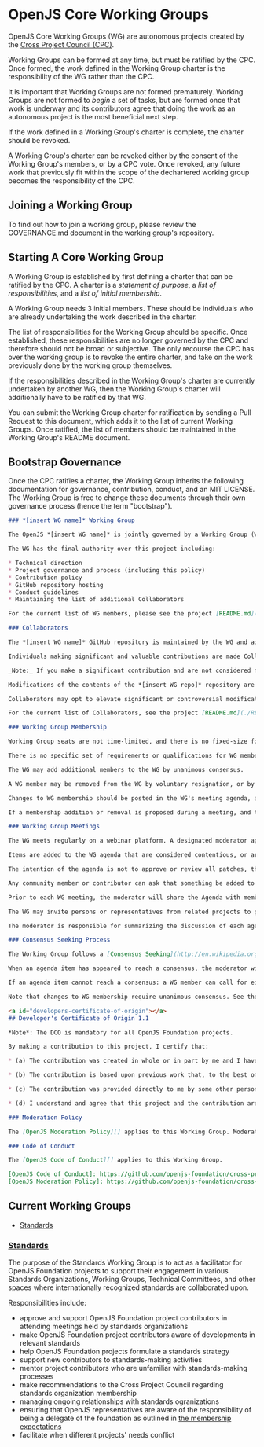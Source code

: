 # OpenJS Core Working Groups

OpenJS Core Working Groups (WG) are autonomous projects created by the [Cross Project Council (CPC)][].

Working Groups can be formed at any time, but must be ratified by the CPC. Once formed, the work defined in the Working Group charter is the responsibility of the WG rather than the CPC.

It is important that Working Groups are not formed prematurely. Working Groups are not formed to *begin* a set of tasks, but are formed once that work is underway and its contributors agree that doing the work as an autonomous project is the most beneficial next step.

If the work defined in a Working Group's charter is complete, the charter should be revoked.

A Working Group's charter can be revoked either by the consent of the Working Group's members, or by a CPC vote. Once revoked, any future work that previously fit within the scope of the dechartered working group becomes the responsibility of the CPC.

## Joining a Working Group

To find out how to join a working group, please review the GOVERNANCE.md document in the working group's repository.

## Starting A Core Working Group

A Working Group is established by first defining a charter that can be ratified by the CPC. A charter is a *statement of purpose*, a *list of responsibilities*, and a *list of initial membership*.

A Working Group needs 3 initial members. These should be individuals who are already undertaking the work described in the charter.

The list of responsibilities for the Working Group should be specific. Once established, these responsibilities are no longer governed by the CPC and therefore should not be broad or subjective. The only recourse the CPC has over the working group is to revoke the entire charter, and take on the work previously done by the working group themselves.

If the responsibilities described in the Working Group's charter are currently undertaken by another WG, then the Working Group's charter will additionally have to be ratified by that WG.

You can submit the Working Group charter for ratification by sending a Pull Request to this document, which adds it to the list of current Working Groups. Once ratified, the list of members should be maintained in the Working Group's README document.

## Bootstrap Governance

Once the CPC ratifies a charter, the Working Group inherits the following documentation for governance, contribution, conduct, and an MIT LICENSE. The Working Group is free to change these documents through their own governance process (hence the term "bootstrap").

```markdown
### *[insert WG name]* Working Group

The OpenJS *[insert WG name]* is jointly governed by a Working Group (WG) that is responsible for high-level guidance of the project.

The WG has the final authority over this project including:

* Technical direction
* Project governance and process (including this policy)
* Contribution policy
* GitHub repository hosting
* Conduct guidelines
* Maintaining the list of additional Collaborators

For the current list of WG members, please see the project [README.md](./README.md#current-project-team-members).

### Collaborators

The *[insert WG name]* GitHub repository is maintained by the WG and additional Collaborators who are added by the WG on an ongoing basis.

Individuals making significant and valuable contributions are made Collaborators, and given commit-access to the project. These individuals are identified by the WG, and their addition as Collaborators is discussed during the weekly WG meeting.

_Note:_ If you make a significant contribution and are not considered for commit-access, log an issue or contact a WG member directly and it will be brought up in the next WG meeting.

Modifications of the contents of the *[insert WG repo]* repository are made on a collaborative basis. Anybody with a GitHub account may propose a modification via pull request(s), and it will be considered by the project Collaborators. All pull requests must be reviewed and accepted by a Collaborator with sufficient expertise who is able to take full responsibility for the change. In the case of pull requests proposed by an existing Collaborator, an additional Collaborator is required for sign-off. Consensus should be sought if additional Collaborators participate and there is disagreement around a particular modification. Please see the _Consensus Seeking Process_ below for further detail on the consensus model that is used for governance.

Collaborators may opt to elevate significant or controversial modifications, or modifications that have not found consensus within the WG for discussion by assigning a ***WG-agenda*** tag to a pull request or issue. The WG should serve as the final arbiter, where required.

For the current list of Collaborators, see the project [README.md](./README.md#current-project-team-members).

### Working Group Membership

Working Group seats are not time-limited, and there is no fixed-size for the Working Group (beyond the requirement of needing 3 inidividuals to establish it). However, a sufficient number of participants should be involved to ensure adequate coverage of important areas of expertise, which is balanced with the ability to make decisions efficiently.

There is no specific set of requirements or qualifications for WG membership, beyond these rules.

The WG may add additional members to the WG by unanimous consensus.

A WG member may be removed from the WG by voluntary resignation, or by the unanimous consensus of all other WG members.

Changes to WG membership should be posted in the WG's meeting agenda, and may be suggested as any other agenda item (see "WG Meetings" below).

If a membership addition or removal is proposed during a meeting, and the full WG is not in attendance to participate, then the addition or removal is added to the agenda for the subsequent meeting. This is to ensure that all members are given the opportunity to participate in all membership decisions. If a WG member is unable to attend a meeting where a planned membership decision is being made, then their consent is assumed.

### Working Group Meetings

The WG meets regularly on a webinar platform. A designated moderator approved by the WG runs the meeting. Each meeting should be published to the [OpenJS YouTube Channel](https://www.youtube.com/channel/UCjxM1d3fv_mSEBsyp5MTFrg).

Items are added to the WG agenda that are considered contentious, or are modifications of governance, contribution policy, WG membership, or release processes.

The intention of the agenda is not to approve or review all patches, that should happen continuously on GitHub and be handled by the larger group of Collaborators.

Any community member or contributor can ask that something be added to the next meeting's agenda by logging a GitHub Issue. Any Collaborator, WG member, or moderator can add the item to the agenda by adding the ***WG-agenda*** tag to the issue.

Prior to each WG meeting, the moderator will share the Agenda with members of the WG. WG members can add any items they like to the agenda at the beginning of each meeting. The moderator and the WG cannot veto or remove items.

The WG may invite persons or representatives from related projects to participate in a non-voting capacity.

The moderator is responsible for summarizing the discussion of each agenda item, and commits it as a pull request after the meeting.

### Consensus Seeking Process

The Working Group follows a [Consensus Seeking](http://en.wikipedia.org/wiki/Consensus-seeking_decision-making) decision-making model.

When an agenda item has appeared to reach a consensus, the moderator will ask "Does anyone object?" as a final call for dissent from the group consensus.

If an agenda item cannot reach a consensus: a WG member can call for either a closing vote, or a vote to table the issue until the next meeting. The call for a vote must be seconded by a majority of the WG, or else the discussion will continue. A simple majority wins.

Note that changes to WG membership require unanimous consensus. See the "Working Group Membership" section above for more information.

<a id="developers-certificate-of-origin"></a>
## Developer's Certificate of Origin 1.1

*Note*: The DCO is mandatory for all OpenJS Foundation projects.

By making a contribution to this project, I certify that:

* (a) The contribution was created in whole or in part by me and I have the right to submit it under the open source license indicated in the file; or

* (b) The contribution is based upon previous work that, to the best of my knowledge, is covered under an appropriate open source license and I have the right under that license to submit that work with modifications, whether created in whole or in part by me, under the same open source license (unless I am permitted to submit under a different license), as indicated in the file; or

* (c) The contribution was provided directly to me by some other person who certified (a), (b) or (c) and I have not modified it.

* (d) I understand and agree that this project and the contribution are public and that a record of the contribution (including all personal information I submit with it, including my sign-off) is maintained indefinitely and may be redistributed consistent with this project or the open source license(s) involved.

### Moderation Policy

The [OpenJS Moderation Policy][] applies to this Working Group. Moderation Policy TBD.

### Code of Conduct

The [OpenJS Code of Conduct][] applies to this Working Group.

[OpenJS Code of Conduct]: https://github.com/openjs-foundation/cross-project-council/blob/master/CODE_OF_CONDUCT.md
[OpenJS Moderation Policy]: https://github.com/openjs-foundation/cross-project-council/blob/master/Moderation-Policy.md
```

## Current Working Groups

* [Standards](#standards)

### [Standards](https://github.com/openjs-foundation/standards/)

The purpose of the Standards Working Group is to act as a facilitator for OpenJS Foundation projects to support their engagement in various Standards Organizations, Working Groups, Technical Committees, and other spaces where internationally recognized standards are collaborated upon.

Responsibilities include:
* approve and support OpenJS Foundation project contributors in attending meetings held by standards organizations
* make OpenJS Foundation project contributors aware of developments in relevant standards
* help OpenJS Foundation projects formulate a standards strategy 
* support new contributors to standards-making activities
* mentor project contributors who are unfamiliar with standards-making processes
* make recommendations to the Cross Project Council regarding standards organization membership
* managing ongoing relationships with standards ogranizations
* ensuring that OpenJS representatives are aware of the responsibility of being a delegate of the foundation as outlined in [the membership expectations](https://github.com/openjs-foundation/standards/blob/master/MEMBER_EXPECTATIONS.md)
* facilitate when different projects' needs conflict

[Cross Project Council (CPC)]: ./CPC-CHARTER.md
